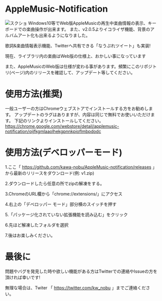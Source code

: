 # AppleMusic-Notification

![スクショ](https://i.imgur.com/KXc6Bio.png "screen")
Windows10等でWeb版AppleMusicの再生中楽曲情報の表示、キーボードでの楽曲操作が出来ます。
また、v2.0.5よりイコライザ機能、背景のアルバムアート化も出来るようになりました。

歌詞&楽曲情報表示機能、Twitterへ共有できる「なうぷれツイート」も実装!

現在、ライブラリ内の楽曲はWeb版の仕様上、おかしい事になっています

また、AppleMusicのWeb版は仕様が変わる事があります。頻繁にこのリポジトリ(ページ)内のリリースを確認して、アップデート等してください。


# 使用方法(推奨)
一般ユーザーの方はChromeウェブストアでインストールする方をお勧めします。
アップデートのラグはありますが、内容は同じで無料でお使いいただけます。
下記のリンクよりインストールしてください。
https://chrome.google.com/webstore/detail/applemusic-notification/oijfkgmlaaolhekgpnnkpioflmbpdodc
# 使用方法(デベロッパーモード)
1.ここ「 https://github.com/kawa-nobu/AppleMusic-notification/releases 」から最新のリリースをダウンロード(例: v1.zip)

2.ダウンロードしたら任意の所でzipの解凍をする。

3.ChromeのURL欄から「chrome://extensions/」にアクセス

4.右上の「デベロッパー モード」部分横のスイッチを押す

5.「パッケージ化されていない拡張機能を読み込む」をクリック

6.先ほど解凍したフォルダを選択

7.後はお楽しみください。
# 最後に
問題やバグを発見した時や欲しい機能がある方はTwitterでの連絡やIssueの方を頂ければ幸いです!

無理な場合は、Twiter 「 https://twitter.com/kw_nobu 」までご連絡ください。
